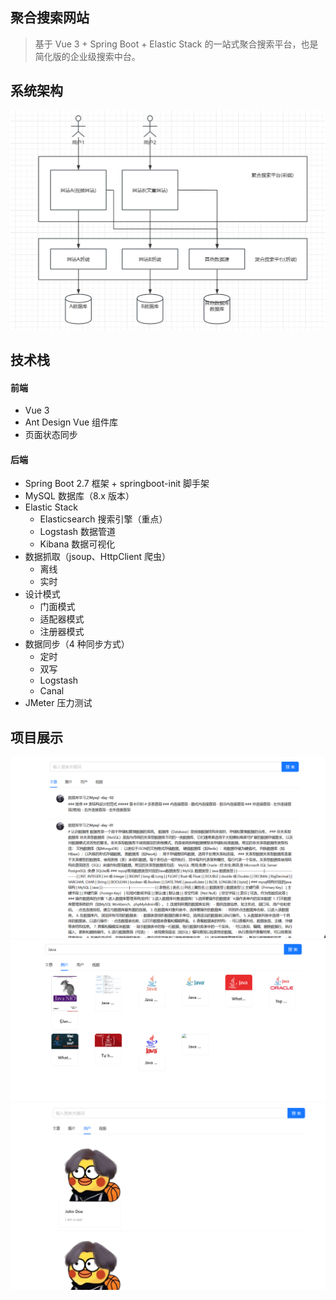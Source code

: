 ## 聚合搜索网站
> 基于 Vue 3 + Spring Boot + Elastic Stack 的一站式聚合搜索平台，也是简化版的企业级搜索中台。
## 系统架构
![img1.png](image/img1.png)

## 技术栈
#### 前端
- Vue 3
- Ant Design Vue 组件库
- 页面状态同步

#### 后端

- Spring Boot 2.7 框架 + springboot-init 脚手架
- MySQL 数据库（8.x 版本）
- Elastic Stack
    - Elasticsearch 搜索引擎（重点）
    - Logstash 数据管道
    - Kibana 数据可视化
- 数据抓取（jsoup、HttpClient 爬虫）
    - 离线
    - 实时
- 设计模式
    - 门面模式
    - 适配器模式
    - 注册器模式
- 数据同步（4 种同步方式）
    - 定时
    - 双写
    - Logstash
    - Canal
- JMeter 压力测试

## 项目展示
![img2.png](image/img2.png)
![img3.png](image/img3.png)
![img4.png](image/img4.png)